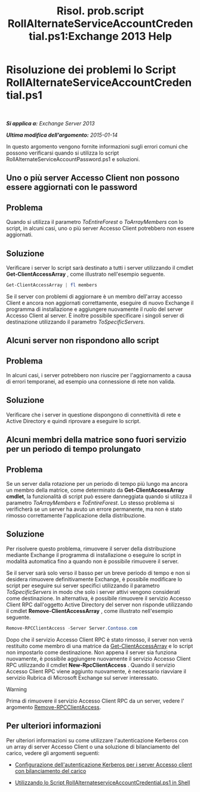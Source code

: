 ﻿---
title: 'Risol. prob.script RollAlternateServiceAccountCredential.ps1:Exchange 2013 Help'
TOCTitle: Risoluzione dei problemi lo Script RollAlternateServiceAccountCredential.ps1
ms:assetid: 2bbf36d3-eb89-4f92-a8de-259a7cb64d62
ms:mtpsurl: https://technet.microsoft.com/it-it/library/Ff808310(v=EXCHG.150)
ms:contentKeyID: 63913431
ms.date: 05/22/2018
mtps_version: v=EXCHG.150
ms.translationtype: MT
---

# Risoluzione dei problemi lo Script RollAlternateServiceAccountCredential.ps1

 

_**Si applica a:** Exchange Server 2013_

_**Ultima modifica dell'argomento:** 2015-01-14_

In questo argomento vengono fornite informazioni sugli errori comuni che possono verificarsi quando si utilizza lo script RollAlternateServiceAccountPassword.ps1 e soluzioni.

## Uno o più server Accesso Client non possono essere aggiornati con le password

## Problema

Quando si utilizza il parametro *ToEntireForest* o *ToArrayMembers* con lo script, in alcuni casi, uno o più server Accesso Client potrebbero non essere aggiornati.

## Soluzione

Verificare i server lo script sarà destinato a tutti i server utilizzando il cmdlet **Get-ClientAccessArray** , come illustrato nell'esempio seguente.

```powershell
Get-ClientAccessArray | fl members
```

Se il server con problemi di aggiornare è un membro dell'array accesso Client e ancora non aggiornati correttamente, eseguire di nuovo Exchange il programma di installazione e aggiungere nuovamente il ruolo del server Accesso Client al server. È inoltre possibile specificare i singoli server di destinazione utilizzando il parametro *ToSpecificServers*.

## Alcuni server non rispondono allo script

## Problema

In alcuni casi, i server potrebbero non riuscire per l'aggiornamento a causa di errori temporanei, ad esempio una connessione di rete non valida.

## Soluzione

Verificare che i server in questione dispongono di connettività di rete e Active Directory e quindi riprovare a eseguire lo script.

## Alcuni membri della matrice sono fuori servizio per un periodo di tempo prolungato

## Problema

Se un server dalla rotazione per un periodo di tempo più lungo ma ancora un membro della matrice, come determinato da **Get-ClientAccessArray cmdlet**, la funzionalità di script può essere danneggiata quando si utilizza il parametro *ToArrayMembers* e *ToEntireForest*. Lo stesso problema si verificherà se un server ha avuto un errore permanente, ma non è stato rimosso correttamente l'applicazione della distribuzione.

## Soluzione

Per risolvere questo problema, rimuovere il server della distribuzione mediante Exchange il programma di installazione o eseguire lo script in modalità automatica fino a quando non è possibile rimuovere il server.

Se il server sarà solo verso il basso per un breve periodo di tempo e non si desidera rimuovere definitivamente Exchange, è possibile modificare lo script per eseguire sui server specifici utilizzando il parametro *ToSpecificServers* in modo che solo i server attivi vengono considerati come destinazione. In alternativa, è possibile rimuovere il servizio Accesso Client RPC dall'oggetto Active Directory del server non risponde utilizzando il cmdlet **Remove-ClientAccessArray** , come illustrato nell'esempio seguente.

```powershell
Remove-RPCClientAccess -Server Server.Contoso.com
```

Dopo che il servizio Accesso Client RPC è stato rimosso, il server non verrà restituito come membro di una matrice da [Get-ClientAccessArray](https://technet.microsoft.com/it-it/library/dd297976\(v=exchg.150\)) e lo script non impostarlo come destinazione. Non appena il server sia funziona nuovamente, è possibile aggiungere nuovamente il servizio Accesso Client RPC utilizzando il cmdlet **New-RpcClientAccess** . Quando il servizio Accesso Client RPC viene aggiunto nuovamente, è necessario riavviare il servizio Rubrica di Microsoft Exchange sul server interessato.


> [!WARNING]
> Prima di rimuovere il servizio Accesso Client RPC da un server, vedere l' argomento <A href="https://technet.microsoft.com/it-it/library/dd298151(v=exchg.150)">Remove-RPCClientAccess</A>.



## Per ulteriori informazioni

Per ulteriori informazioni su come utilizzare l'autenticazione Kerberos con un array di server Accesso Client o una soluzione di bilanciamento del carico, vedere gli argomenti seguenti:

  - [Configurazione dell'autenticazione Kerberos per i server Accesso client con bilanciamento del carico](configuring-kerberos-authentication-for-load-balanced-client-access-servers-exchange-2013-help.md)

  - [Utilizzando lo Script RollAlternateserviceAccountCredential.ps1 in Shell](using-the-rollalternateserviceaccountcredential-ps1-script-in-the-shell-exchange-2013-help.md)

